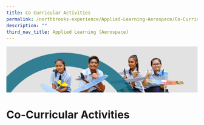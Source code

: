 ```yaml
---
title: Co Curricular Activities
permalink: /northbrooks-experience/Applied-Learning-Aerospace/Co-Curricular-Activities/
description: ""
third_nav_title: Applied Learning (Aerospace)
---
```

![](/images/northbrooks%20experience.jpg)

Co-Curricular Activities
========================

